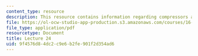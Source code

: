```yaml
---
content_type: resource
description: This resource contains information regarding compressors and fans.
file: https://ol-ocw-studio-app-production.s3.amazonaws.com/courses/16-50-introduction-to-propulsion-systems-spring-2012/9f4576d84dc2c9e6b2fe901f2d354ad6_MIT16_50S12_lec24.pdf
file_type: application/pdf
resourcetype: Document
title: Lecture 24
uid: 9f4576d8-4dc2-c9e6-b2fe-901f2d354ad6
---
```

